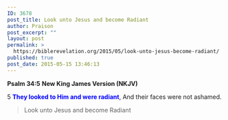 ```yaml
---
ID: 3678
post_title: Look unto Jesus and become Radiant
author: Praison
post_excerpt: ""
layout: post
permalink: >
  https://biblerevelation.org/2015/05/look-unto-jesus-become-radiant/
published: true
post_date: 2015-05-15 13:46:13
---
```

<strong>Psalm 34:5</strong>
<strong> New King James Version (NKJV)</strong>

5 <span style="color: #0000ff;"><strong>They looked to Him and were radiant</strong></span>,
And their faces were not ashamed.
<blockquote>Look unto Jesus and become Radiant</blockquote>